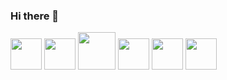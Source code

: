 ### Hi there 👋

<!--
**alvaro220592/alvaro220592** is a ✨ _special_ ✨ repository because its `README.md` (this file) appears on your GitHub profile.

Here are some ideas to get you started:

- 🔭 I’m currently working on ...
- 🌱 I’m currently learning ...
- 👯 I’m looking to collaborate on ...
- 🤔 I’m looking for help with ...
- 💬 Ask me about ...
- 📫 How to reach me: ...
- 😄 Pronouns: ...
- ⚡ Fun fact: ...
-->
<div style="dysplay:inline;">
<!-- HTML -->
<img src="https://cdn.jsdelivr.net/gh/devicons/devicon/icons/html5/html5-original.svg" width=50 margin=10>
<!-- CSS -->
<img src="https://cdn.jsdelivr.net/gh/devicons/devicon/icons/css3/css3-original.svg" width=50 margin=10>
<!-- PHP -->
<img src="https://cdn.jsdelivr.net/gh/devicons/devicon/icons/php/php-plain.svg" width=60 margin=10>
<!-- MySQL -->
<img src="https://cdn.jsdelivr.net/gh/devicons/devicon/icons/mysql/mysql-original.svg" width=50 margin=10>
<img src="https://cdn.jsdelivr.net/gh/devicons/devicon/icons/python/python-original-wordmark.svg" width=50 margin=10>
<img src="https://cdn.jsdelivr.net/gh/devicons/devicon/icons/docker/docker-original-wordmark.svg" width=50 margin=10>
</div>

